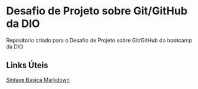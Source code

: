 # Desafio de Projeto sobre Git/GitHub da DIO
Repositorio criado para o Desafio de Projeto sobre Git/GitHub do bootcamp da DIO

## Links Úteis
[Sintaxe Basica Markdown](https://www.markdownguide.org/basic-syntax/)
